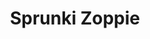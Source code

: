 ---
slug: sprunki-zoppie-2752
title: Sprunki Zoppie
description: "Sprunki Zoppie is an exciting online game. Play for free directly in your browser!"
icon: /images/popular_mods/Sprunki Zoppie.png
url: https://wowtbc.net/sprunkin/sprunki-zoppie/index.html
previewImage: /images/popular_mods/Sprunki Zoppie.png
type: popular mods

# SEO配置
seo:
  title: "Sprunki Zoppie - Play Free Online Game | Fun Browser Games"
  description: "Sprunki Zoppie - Play this fun online game for free in your browser. No download required!"
  ogImage: "/images/popular_mods/Sprunki Zoppie.png"
  keywords: "sprunki-zoppie-2752, online game, browser game, free game, popular mods game, play online"

videoUrls:
  - https://www.youtube.com/embed/example1
  - https://www.youtube.com/embed/example2

whyPlay:
  title: "Why Play Sprunki Zoppie?"
  items:
    - "Immersive Gameplay: Sprunki Zoppie offers an engaging and immersive gaming experience that will keep you entertained for hours"
    - "Challenging Levels: Test your skills with increasingly difficult challenges and obstacles"
    - "Beautiful Graphics: Enjoy stunning visuals and smooth animations that bring the game world to life"
    - "Regular Updates: New content and features are added regularly to keep the game fresh and exciting"
    - "Free to Play: Experience all the fun without spending a penny"
    - "Community Features: Connect with other players, share strategies, and compete for high scores"
    - "Cross-Platform: Play on any device with a web browser, no downloads required"

features:
  title: "Key Features of Sprunki Zoppie"
  image: "/images/popular_mods/Sprunki Zoppie.png"
  items:
    - "Intuitive Controls: Easy to learn controls make Sprunki Zoppie accessible for players of all skill levels"
    - "Multiple Game Modes: Enjoy various gameplay options that provide different challenges and experiences"
    - "Character Customization: Personalize your gaming experience with unique characters and items"
    - "Achievement System: Complete special tasks to earn rewards and recognition"
    - "Leaderboards: Compete with players worldwide and see who can achieve the highest scores"

characteristics:
  title: "Game Characteristics"
  image: "/images/popular_mods/Sprunki Zoppie.png"
  items:
    - "Genre: Popular mods game with elements of strategy and skill"
    - "Difficulty: Suitable for both casual gamers and those seeking a challenge"
    - "Play Time: Quick sessions or extended gameplay, depending on your preference"
    - "Art Style: Vibrant and engaging visuals that enhance the gaming experience"
    - "Sound Design: Immersive audio that complements the gameplay perfectly"

info: "Sprunki Zoppie is an exciting online game that offers players a unique and engaging gaming experience. With its intuitive controls, stunning visuals, and challenging gameplay, Sprunki Zoppie provides hours of entertainment for players of all ages and skill levels. Whether you're looking for a quick gaming session during a break or an extended play session, Sprunki Zoppie delivers an immersive experience that will keep you coming back for more. The game features multiple levels of increasing difficulty, ensuring that players are constantly challenged as they progress. With regular updates adding new content and features, Sprunki Zoppie remains fresh and exciting, providing endless entertainment options for its growing community of players."

howToPlayIntro: "Welcome to Sprunki Zoppie! This guide will walk you through the basics and help you master the game. Whether you're a beginner or looking to improve your skills, these tips and instructions will enhance your gaming experience."

howToPlaySteps:
  - title: "Getting Started"
    description: "Begin your Sprunki Zoppie adventure by familiarizing yourself with the controls. Use your keyboard or mouse to navigate through the game interface. The tutorial will guide you through the basic mechanics and help you understand the objectives."
  - title: "Understanding the Objectives"
    description: "In Sprunki Zoppie, your main goal is to progress through levels by completing specific objectives. Each level presents unique challenges that require different strategies and approaches."
  - title: "Mastering the Controls"
    description: "Practice using the controls to improve your precision and reaction time. Sprunki Zoppie requires quick reflexes and strategic thinking to overcome obstacles and defeat opponents."
  - title: "Utilizing Power-ups"
    description: "Collect power-ups throughout the game to enhance your abilities and overcome difficult challenges. Each power-up offers unique advantages that can be crucial for success."
  - title: "Developing Strategies"
    description: "As you progress in Sprunki Zoppie, develop effective strategies for different scenarios. Analyze patterns, anticipate challenges, and adapt your approach to maximize your performance."

faq:
  title: "Frequently Asked Questions about Sprunki Zoppie"
  items:
    - question: "Is Sprunki Zoppie free to play?"
      answer: "Yes, Sprunki Zoppie is completely free to play directly in your web browser. No downloads or purchases are required to enjoy the full game experience."
    - question: "Can I play Sprunki Zoppie on mobile devices?"
      answer: "Yes, Sprunki Zoppie is optimized for both desktop and mobile play. You can enjoy the game on any device with a web browser and internet connection."
    - question: "Are there any in-game purchases?"
      answer: "While Sprunki Zoppie is free to play, there may be optional in-game purchases available for cosmetic items or additional features that don't affect core gameplay."
    - question: "How often is Sprunki Zoppie updated?"
      answer: "The developers regularly update Sprunki Zoppie with new content, features, and improvements based on player feedback and game performance."
    - question: "Can I play Sprunki Zoppie offline?"
      answer: "Currently, Sprunki Zoppie requires an internet connection to play as it's a browser-based online game."
    - question: "Is Sprunki Zoppie suitable for children?"
      answer: "Yes, Sprunki Zoppie is designed to be family-friendly and suitable for players of all ages."
    - question: "How do I report bugs or issues?"
      answer: "If you encounter any problems while playing Sprunki Zoppie, you can report them through the game's support page or contact the developers directly through their website."
    - question: "Still Have Questions?"
      answer: "If you have additional questions about Sprunki Zoppie that aren't covered in this FAQ, please visit our support center or contact our customer service team for assistance."
---